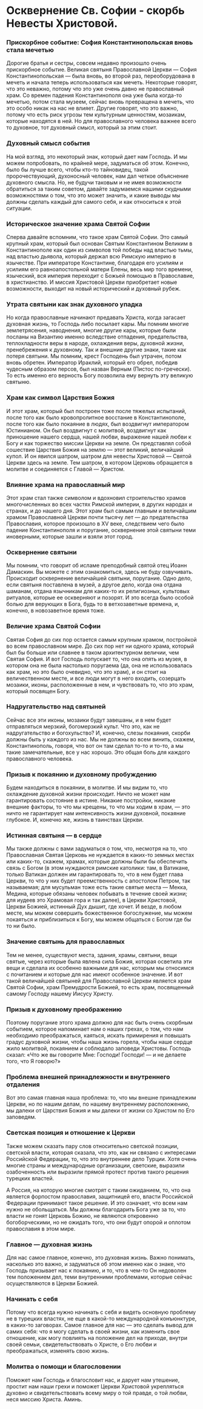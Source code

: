 # Осквернение Св. Софии - скорбь Невесты Христовой.

### Прискорбное событие: София Константинопольская вновь стала мечетью  
Дорогие братья и сестры, совсем недавно произошло очень прискорбное событие. Великая святыня Православной Церкви — София Константинопольская — была вновь, во второй раз, переоборудована в мечеть и начала теперь использоваться как мечеть. Некоторые говорят, что это неважно, потому что это уже очень давно не православный храм. Со времен падения Константинополя она уже была когда-то мечетью, потом стала музеем, сейчас вновь превращена в мечеть, что это особо никак на нас не влияет. Другие говорят, что это важно, потому что есть риск угрозы тем культурным ценностям, мозаикам, которые находятся в ней. Но для православного человека важнее всего то духовное, тот духовный смысл, который за этим стоит.  

### Духовный смысл события  
На мой взгляд, это некоторый знак, который дает нам Господь. И мы можем попробовать, по крайней мере, задуматься об этом. Конечно, было бы лучше всего, чтобы кто-то тайновидец, такой пророчествующий, духоносный человек, нам дал четкое объяснение духовного смысла. Но, не будучи таковым и не имея возможности обратиться за таким советом, давайте задумаемся нашими скудными возможностями о том, что это может значить, и какие выводы мы должны сделать каждый для самого себя, и как относиться к этой ситуации.  

### Историческое значение храма Святой Софии  
Сперва давайте вспомним, что такое храм Святой Софии. Это самый крупный храм, который был основан Святым Константином Великим в Константинополе как один из символов той победы над властью тьмы, над властью дьявола, который держал всю Римскую империю в язычестве. При императоре Константине, благодаря его усилиям и усилиям его равноапостольной матери Елены, весь мир того времени, языческий, вся империя переходит с Божьей помощью в Православие, в христианство. И миссия Христовой Церкви приобретает новые возможности, выходит на новый исторический и духовный рубеж.  

### Утрата святыни как знак духовного упадка  
Но когда православные начинают предавать Христа, когда загасает духовная жизнь, то Господь либо посылает кары. Мы помним многие землетрясения, наводнения, многие другие кары, которые были посланы на Византию именно вследствие отпадения, предательства, теплохладности веры в народе, охлаждения веры, духовной жизни, пренебрежения к духовному. Так и внешние другие знаки, такие как потеря святыни. Мы помним, крест Господень был утрачен, потом вновь обретен. Император Ираклий, который его обрел, победив чудесным образом персов, был назван Верным (Пистос по-гречески). То есть именно его верность Богу позволила ему вернуть эту великую святыню.  

### Храм как символ Царствия Божия  
И этот храм, который был построен тоже после тяжелых испытаний, после того как было кровопролитное восстание в Константинополе, после того как было покаяние в людях, был воздвигнут императором Юстинианом. Он был воздвигнут с молитвой, воздвигнут как приношение нашего сердца, нашей любви, выражение нашей любви к Богу и как торжество миссии Церкви на земле. Он представлял собой сошествие Царствия Божия на землю — этот великий, величайший купол. И он явился шатром, шатром для невесты Христовой — Святой Церкви здесь на земле. Тем шатром, в котором Церковь обращается в молитве и соединяется с Главой — Христом.  

### Влияние храма на православный мир  
Этот храм стал также символом и вдохновил строительство храмов многочисленных во всех частях Римской империи, в других народах и странах, и до нашего дня. Этот храм был самым главным и величайшим храмом Православной Церкви почти тысячу лет — до предательства Православия, которое произошло в XV веке, следствием чего было падение Константинополя и поругание, осквернение этой святыни теми иноверными, которые зашли и взяли этот город.  

### Осквернение святыни  
Мы помним, что говорит об исламе преподобный святой отец Иоанн Дамаскин. Вы можете с этим ознакомиться, здесь не буду озвучивать. Происходит осквернение величайшей святыни, поругание. Одно дело, если святыня поставлена в музей, а другое дело, когда она отдана шаманам, отдана язычникам для каких-то их религиозных, культовых ритуалов, которые ее оскверняют и позорят. И это всегда было особой болью для верующих в Бога, будь то в ветхозаветные времена, и, конечно, в новозаветное время тоже.  

### Величие храма Святой Софии  
Святая София до сих пор остается самым крупным храмом, постройкой во всем православном мире. До сих пор нет ни одного храма, который был бы больше или славнее в таком архитектурном величии, чем Святая София. И вот Господь попускает то, что она опять из музея, в котором она не была настолько поругаема (да, она не использовалась как храм, но это было очевидно, что это храм), и он стоит на величественном месте, и все люди могут в него входить, созерцать мозаики, иконы, расположенные в нем, и чувствовать то, что это храм, который посвящен Богу.  

### Надругательство над святыней  
Сейчас все эти иконы, мозаики будут завешаны, и в нем будет отправляться мерзкий, богомерзкий культ. Что это, как не надругательство и богохульство? И, конечно, слезы покаяния, скорби должны быть у каждого из нас. Мы не должны во всем винить, скажем, Константинополь, говоря, что вот он там сделал то-то и то-то, а мы такие замечательные, все у нас хорошо. Это общая боль для каждого православного человека.  

### Призыв к покаянию и духовному пробуждению  
Будем находиться в покаянии, в молитве. И мы видим то, что охлаждение духовной жизни происходит. Ничто не может нам гарантировать состояние в истине. Никакие постройки, никакие внешние факторы, то что мы крещены, то что мы ходим в храм, — это ничто не гарантирует нам интенсивность жизни духовной, покаяние глубокое. И, конечно же, жизнь в таинствах Церкви.  

### Истинная святыня — в сердце  
Мы также должны с вами задуматься о том, что, несмотря на то, что Православная Святая Церковь не нуждается в каких-то земных местах или каких-то, скажем, храмах, которые должны были бы обеспечить связь с Богом (в этом нуждаются римские католики: там, в Ватикане, только Ватикан должен им гарантировать то, что в нем будет глава Церкви, то что у них будет преемственность с апостолом Петром, так называемая; для мусульман тоже есть такие святые места — Мекка, Медина, которые обязаны человек побывать в течение своей жизни; для иудеев это Храмовая гора и так далее), в Церкви Христовой, Церкви Божией, истинный Дух дышит, где хочет. И везде, в любом месте, мы можем совершить божественное богослужение, мы можем покаяться и приблизиться к Богу, мы можем общаться с Богом где бы то ни было.  

### Значение святынь для православных  
Тем не менее, существуют места, здания, храмы, святыни, вещи святые, через которые была явлена сила Божия, которая осветила эти вещи и сделала их особенно важными для нас, которым мы относимся с почитанием и которые для нас имеют особенное значение. И вот такой величайшей святыней для Православной Церкви является храм Святой Софии, храм Премудрости Божией, то есть храм, посвященный самому Господу нашему Иисусу Христу.  

### Призыв к духовному преображению  
Поэтому поругание этого храма должно для нас быть очень скорбным событием, которое напоминает нам о наших грехах, о том, что нам необходимо преображаться, каяться, искать примирения и повышать градус духовной жизни, чтобы наша жизнь горела, чтобы наше сердце жило молитвой, покаянием и соблюдало заповеди Христовы. Господь сказал: «Что же вы говорите Мне: Господи! Господи! — и не делаете того, что Я говорю?»

### Проблема внешней принадлежности и внутреннего отдаления  
Вот это самая главная наша проблема: то, что мы внешне принадлежим Церкви, но по нашим делам, по нашему внутреннему расположению, мы далеки от Царствия Божия и мы далеки от жизни со Христом по Его заповедям.  

### Светская позиция и отношение к Церкви  
Также можем сказать пару слов относительно светской позиции, светской власти, которая сказала, что это, как ни связано с интересами Российской Федерации, то, что это внутреннее дело Турции. Хотя очень многие страны и международные организации, светские, выразили озабоченность или выразили прямой протест против такого решения турецких властей.  

А Россия, на которую многие смотрят с таким ожиданием, то, что она является форпостом православия, защитницей его, власти Российской Федерации принимают такое решение. И это означает, что всем нам нужно не обольщаться. Мы должны благодарить Бога уже за то, что власти не гонят Церковь Божию, не являются откровенно богоборческими, но не ожидать того, что они будут опорой и оплотом православия в этом мире.  

### Главное — духовная жизнь  
Для нас самое главное, конечно, это духовная жизнь. Важно понимать, насколько это важно, и задуматься об этом именно как о знаке, что Господь призывает нас к покаянию, и то, что в чем-то Он недоволен тем положением дел, теми внутренними проблемами, которые сейчас осуществляются в Церкви Божией.  

### Начинать с себя  
Потому что всегда нужно начинать с себя и видеть основную проблему не в турецких властях, не еще в какой-то международной конъюнктуре, в каких-то заговорах. Самое главное для нас — это сделать вывод для самих себя: что я могу сделать в своей жизни, как изменить свое отношение, как могу повлиять на положение дел на приходе, внутри своей семьи, свидетельствовать о Христе, о Его любви и преображаться, изменять свою жизнь.  

### Молитва о помощи и благословении  
Поможет нам Господь и благословит нас, и дарует нам утешение, простит нам наши грехи и поможет Церкви Христовой укрепляться духовно и свидетельствовать всему миру о той правде, о той любви, неся миссию Христа. Аминь.

